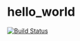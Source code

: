 # hello_world
[![Build Status](https://travis-ci.com/marklion/hello_world.svg?branch=master)](https://travis-ci.com/marklion/hello_world)
